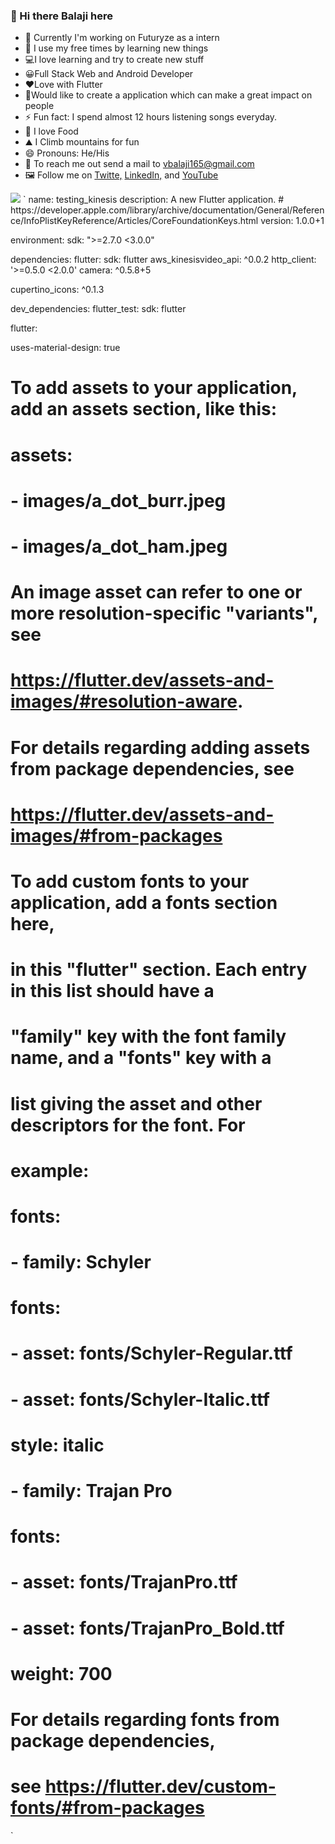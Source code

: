 ### 👋 Hi there Balaji here

* 🎉 Currently I'm working on Futuryze as a intern
* 🧭 I use my free times by learning new things
* 💻I love learning and try to create new stuff
* 😀Full Stack Web and Android Developer
* ❤️Love with Flutter
* 🚩Would like to create a application which can make a great impact on people
* ⚡ Fun fact: I spend almost 12 hours listening songs everyday.
* 🍚 I love Food
* ⛰️ I Climb mountains for fun
* 😄 Pronouns: He/His
* 💌 To reach me out send a mail to vbalaji165@gmail.com
* 🖼️ Follow me on <a href='https://twitter.com/Balaji32498148'>Twitte,</a> <a href='https://www.linkedin.com/in/balaji-v-a73138171/'>LinkedIn,</a> and <a href='https://www.youtube.com/channel/UCvjPMFw4yTfgtWSY9F9JqKw'>YouTube</a>

<img src='https://camo.githubusercontent.com/9dbb5d23fcab5ca0fdae43fd8411314098d69c3b/68747470733a2f2f6769746875622d726561646d652d73746174732e76657263656c2e6170702f6170693f757365726e616d653d626a6f666666696369616c262673686f775f69636f6e733d74727565267469746c655f636f6c6f723d6666666666662669636f6e5f636f6c6f723d62623261636626746578745f636f6c6f723d6461663764632662675f636f6c6f723d313531353135'>
`
name: testing_kinesis
description: A new Flutter application.
# https://developer.apple.com/library/archive/documentation/General/Reference/InfoPlistKeyReference/Articles/CoreFoundationKeys.html
version: 1.0.0+1

environment:
  sdk: ">=2.7.0 <3.0.0"

dependencies:
  flutter:
    sdk: flutter
  aws_kinesisvideo_api: ^0.0.2
  http_client: '>=0.5.0 <2.0.0'
  camera: ^0.5.8+5

 
  cupertino_icons: ^0.1.3

dev_dependencies:
  flutter_test:
    sdk: flutter

flutter:

  uses-material-design: true

  # To add assets to your application, add an assets section, like this:
  # assets:
  #   - images/a_dot_burr.jpeg
  #   - images/a_dot_ham.jpeg

  # An image asset can refer to one or more resolution-specific "variants", see
  # https://flutter.dev/assets-and-images/#resolution-aware.

  # For details regarding adding assets from package dependencies, see
  # https://flutter.dev/assets-and-images/#from-packages

  # To add custom fonts to your application, add a fonts section here,
  # in this "flutter" section. Each entry in this list should have a
  # "family" key with the font family name, and a "fonts" key with a
  # list giving the asset and other descriptors for the font. For
  # example:
  # fonts:
  #   - family: Schyler
  #     fonts:
  #       - asset: fonts/Schyler-Regular.ttf
  #       - asset: fonts/Schyler-Italic.ttf
  #         style: italic
  #   - family: Trajan Pro
  #     fonts:
  #       - asset: fonts/TrajanPro.ttf
  #       - asset: fonts/TrajanPro_Bold.ttf
  #         weight: 700
  #
  # For details regarding fonts from package dependencies,
  # see https://flutter.dev/custom-fonts/#from-packages
`
